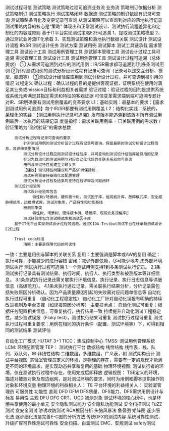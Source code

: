 测试过程可信
	测试策略
		测试策略过程可追溯业务流
			业务流
				策略制订依据分析
				测试策略制订
				测试策略执行
				测试策略闭环
			数据流
				测试策略的制订依据有记录可查询
				测试策略条目化及变更记录可查询
				从测试策略可以查询到对应的落地执行记录
		测试策略内容的核心是“策略”
			体现出和正常测试设计、测试执行流程差异化和定制化的内容或原则
		基于IT平台实现测试策略E2E可追溯
			1、提取测试策略模型
			2、通过测试业务流IT化承载
			3、实现测试策略和落地执行数据关联
	测试设计
		测试设计流程
			IR/SR
			测试设计任务
			测试方案
			测试用例
			测试脚本
		测试工具链承载
			需求管理工具
			测试设计工具
			测试用例管理工具
			测试脚本管理工具
		测试设计过程工具可追溯
			需求管理工具
			测试设计工具
			测试用例管理工具
		测试设计过程可追溯（总体要求）
			① 从需求可追溯到对应的测试用例：IR/SR需求都可追溯到1到多条测试用例
			②针对测试用例的测试分析设计过程有记录可查询（记录可以是交互分析、模型、脑图等）
			③测试设计经验库应用到测试分析设计过程，并可查询到被引用的情况
		过程定义
			确认过程：确认过程的目的是提供客观证据，证明系统在使用时满足其业务或mission目标和利益相关者需求
			验证过程：验证过程的目的是提供系统或系统元素满足其指定需求和特征的客观证据
		可信变革需求端到端可追溯专题针对IR、SR明确要有测试用例覆盖的变革要求
			L1：基础实践：最基本的要求：【需求到测试用例可追溯】每个IR/SR都要有测试用例覆盖
			L2：结构化实践：系统的，条理化的实践：【测试用例执行记录可追溯】发布版本能追溯到该版本所有测试用例最后一次执行的结果记录
		度量指标：需求关联用例率 = 已关联用例的需求数 / 验证策略为“测试验证”的需求总数

		测试分析过程有记录可查询的要求
			针对测试用例的测试分析设计过程有记录可查询，保留最新的测试分析设计过程信息，及详细变更情况
			测试分析设计过程应用测试设计经验库，并可查询到测试设计经验库被引用的记录
			标识为自动化的测试用例与对应自动化代码的关联关系双向可查询
			用例与测试特性树建立关联关系
			【建议】测试特性树建议和产品SF树保持统一
			测试用例需支持基线化及配置管理
			测试分析设计过程及结果均支持在线评审及问题闭环
		测试设计经验库
			测试设计经验库包含
				特性树/场景树，硬件板卡树，测试因子库，组网拓扑库，故障模式库，安全威胁模式库，运维模式库，测试对象库，产品特性和功能基线
			被测对象类
				特性树、场景树、硬件板卡树、场景库、现网业务规格库
			测试经验库包含测试模式库和测试因子库
		基于IT化平台实现测试设计过程可追溯，通过CIDA-Testbot测试平台在线承载测试设计E2E过程

		Trust code标准
			清晰：主要是保障代码的可读性
一致：主要是用例与脚本的关联关系
复用：主要强调是脚本或AW的复用
确定：执行可靠，不能减少的进行容错
密闭：减少外部依赖，尽可能少地考 虑外部环境
	测试执行
		测试执行过程可追溯
			1.一个测试用例支持1到多条测试执行记录。
2.1条测试执行记录具有测试结果、执行时间、执行人、执行类型和被测版本等详细信息。
3.1条测试执行记录还需关联执行环境信息、执行记录、执行日志信息等详细信息（高级能力）。
4.1条未执行通过记录，需关联执行结果分析，分析记录需包括失败原因分析确认。因为产品质量原因引起的失败需对应问题单信息等
		自动化执行过程可重复
（自动化工程稳定性）
			自动化工厂针对自动化误报有明确的持续改进机制及平台支撑（如误报原因分析等）
			主要技术点：
自动化测试可重复：根据任务配置相关信息，可重复执行，执行结果一致
持续提升自动化测试工程稳定性，减少测试误报（Flaky test），测试执行结果可重复
		测试执行过程可重复
			测试执行过程可重复要求：用例在相同的执行条件（配置、测试环境等）下，可得到相同的测试结果
	测试评估

自动化工厂模式 HUTAF 3+1
	TICC：集成控制中心
	TMSS: 测试用例管理系统
	 LCM:   环境配置管理
	TEP：  测试执行平台
数据结构
	线性结构
		线性表，栈，队列，双队列，串
	非线性结构
		二维数组，多维数组，广义表，树
测试架构设计
	测试平台视图:
		实验室管理员定义的环境，是物理的存在，需要有一定的规模才能满足不同的环境需求，是实现动态共享和复用的基础
	物理环境视图:
		测试执行者的环境，仅在测试执行过程中存在，使用完成后即释放
	逻辑视图：
		TSE定义的环境，描述对被测对象及周边组网，是对测试环境的要求，同时为用例和脚本提供操作的对象和环境变量
	物理环境的利益相关人：
		TE
	平台环境的利益相关人：
		实验室管理员
可服务性
	功能性
		直观
			DFD
			DFM
		DFS质量、DFS能力、DFS需求用例设计与标准
	易用性
		主观
			DFU
			DFG
		CRT、UCD
被测对象
	测试环境的核心组件，也是环境共享使用的最小单元
安全隐私测试能力
	安全隐私功能测试
	安全扫描测试
	FuZZ测试
	盒安全测试
	渗诱攻防测试
RCA根因分析
	头脑风暴法
	鱼骨图
	矩阵图
逐步细化法
	逐步细化法是完善E-C图的分析方法
传统DFX的测试内容
	系统可靠性测试、升级扩容可靠性测试可靠性
	安全扫描、白盒测试
	EMC、安规测试 safety测试
